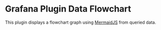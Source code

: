 # Grafana Plugin Data Flowchart

This plugin displays a flowchart graph using [MermaidJS](https://github.com/mermaid-js/mermaid)
from queried data.
